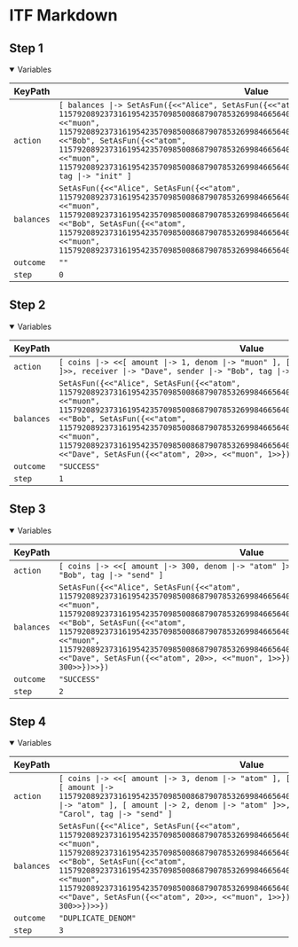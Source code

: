 # ITF Markdown

## Step 1

<details open>

<summary>Variables</summary>


|KeyPath|Value|
|-|-|
|`action`|`[ balances \|-> SetAsFun({<<"Alice", SetAsFun({<<"atom", 115792089237316195423570985008687907853269984665640564039457584007913129639935>>, <<"muon", 115792089237316195423570985008687907853269984665640564039457584007913129639935>>})>>, <<"Bob", SetAsFun({<<"atom", 115792089237316195423570985008687907853269984665640564039457584007913129639935>>, <<"muon", 115792089237316195423570985008687907853269984665640564039457584007913129639935>>})>>}), tag \|-> "init" ]`|
|`balances`|`SetAsFun({<<"Alice", SetAsFun({<<"atom", 115792089237316195423570985008687907853269984665640564039457584007913129639935>>, <<"muon", 115792089237316195423570985008687907853269984665640564039457584007913129639935>>})>>, <<"Bob", SetAsFun({<<"atom", 115792089237316195423570985008687907853269984665640564039457584007913129639935>>, <<"muon", 115792089237316195423570985008687907853269984665640564039457584007913129639935>>})>>})`|
|`outcome`|`""`|
|`step`|`0`|


</details>

## Step 2

<details open>

<summary>Variables</summary>


|KeyPath|Value|
|-|-|
|`action`|`[ coins \|-> <<[ amount \|-> 1, denom \|-> "muon" ], [ amount \|-> 20, denom \|-> "atom" ]>>, receiver \|-> "Dave", sender \|-> "Bob", tag \|-> "send" ]`|
|`balances`|`SetAsFun({<<"Alice", SetAsFun({<<"atom", 115792089237316195423570985008687907853269984665640564039457584007913129639935>>, <<"muon", 115792089237316195423570985008687907853269984665640564039457584007913129639935>>})>>, <<"Bob", SetAsFun({<<"atom", 115792089237316195423570985008687907853269984665640564039457584007913129639915>>, <<"muon", 115792089237316195423570985008687907853269984665640564039457584007913129639934>>})>>, <<"Dave", SetAsFun({<<"atom", 20>>, <<"muon", 1>>})>>})`|
|`outcome`|`"SUCCESS"`|
|`step`|`1`|


</details>

## Step 3

<details open>

<summary>Variables</summary>


|KeyPath|Value|
|-|-|
|`action`|`[ coins \|-> <<[ amount \|-> 300, denom \|-> "atom" ]>>, receiver \|-> "Eve", sender \|-> "Bob", tag \|-> "send" ]`|
|`balances`|`SetAsFun({<<"Alice", SetAsFun({<<"atom", 115792089237316195423570985008687907853269984665640564039457584007913129639935>>, <<"muon", 115792089237316195423570985008687907853269984665640564039457584007913129639935>>})>>, <<"Bob", SetAsFun({<<"atom", 115792089237316195423570985008687907853269984665640564039457584007913129639615>>, <<"muon", 115792089237316195423570985008687907853269984665640564039457584007913129639934>>})>>, <<"Dave", SetAsFun({<<"atom", 20>>, <<"muon", 1>>})>>, <<"Eve", SetAsFun({<<"atom", 300>>})>>})`|
|`outcome`|`"SUCCESS"`|
|`step`|`2`|


</details>

## Step 4

<details open>

<summary>Variables</summary>


|KeyPath|Value|
|-|-|
|`action`|`[ coins \|-> <<[ amount \|-> 3, denom \|-> "atom" ], [ amount \|-> 1, denom \|-> "atom" ], [ amount \|-> 115792089237316195423570985008687907853269984665640564039457584007913129639936, denom \|-> "atom" ], [ amount \|-> 2, denom \|-> "atom" ]>>, receiver \|-> "Carol", sender \|-> "Carol", tag \|-> "send" ]`|
|`balances`|`SetAsFun({<<"Alice", SetAsFun({<<"atom", 115792089237316195423570985008687907853269984665640564039457584007913129639935>>, <<"muon", 115792089237316195423570985008687907853269984665640564039457584007913129639935>>})>>, <<"Bob", SetAsFun({<<"atom", 115792089237316195423570985008687907853269984665640564039457584007913129639615>>, <<"muon", 115792089237316195423570985008687907853269984665640564039457584007913129639934>>})>>, <<"Dave", SetAsFun({<<"atom", 20>>, <<"muon", 1>>})>>, <<"Eve", SetAsFun({<<"atom", 300>>})>>})`|
|`outcome`|`"DUPLICATE_DENOM"`|
|`step`|`3`|


</details>

